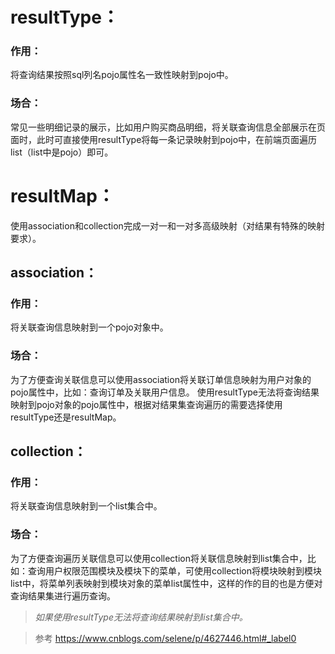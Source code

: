 # resultType：
### 作用：
将查询结果按照sql列名pojo属性名一致性映射到pojo中。

### 场合：
常见一些明细记录的展示，比如用户购买商品明细，将关联查询信息全部展示在页面时，此时可直接使用resultType将每一条记录映射到pojo中，在前端页面遍历list（list中是pojo）即可。

# resultMap：
使用association和collection完成一对一和一对多高级映射（对结果有特殊的映射要求）。
## association：
### 作用：
将关联查询信息映射到一个pojo对象中。
### 场合：
为了方便查询关联信息可以使用association将关联订单信息映射为用户对象的pojo属性中，比如：查询订单及关联用户信息。
使用resultType无法将查询结果映射到pojo对象的pojo属性中，根据对结果集查询遍历的需要选择使用resultType还是resultMap。

## collection：
### 作用：
将关联查询信息映射到一个list集合中。
### 场合：
为了方便查询遍历关联信息可以使用collection将关联信息映射到list集合中，比如：查询用户权限范围模块及模块下的菜单，可使用collection将模块映射到模块list中，将菜单列表映射到模块对象的菜单list属性中，这样的作的目的也是方便对查询结果集进行遍历查询。

>*如果使用resultType无法将查询结果映射到list集合中。*

>参考 https://www.cnblogs.com/selene/p/4627446.html#_label0